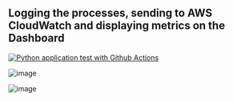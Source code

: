 ## Logging the processes, sending to AWS CloudWatch and displaying metrics on the Dashboard

[![Python application test with Github Actions](https://github.com/HarTigran/logging-cli-cloudwatch/actions/workflows/main.yml/badge.svg)](https://github.com/HarTigran/logging-cli-cloudwatch/actions/workflows/main.yml)

![image](https://user-images.githubusercontent.com/22479437/154859775-3e4a31ce-8015-4a01-9e36-477bae5a1c2d.png)

![image](https://user-images.githubusercontent.com/22479437/154859831-8280af6a-f816-4656-afc3-9b69c9b89d30.png)

